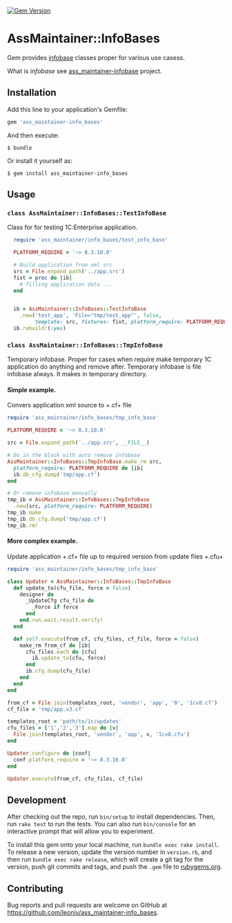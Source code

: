 [![Gem Version](https://badge.fury.io/rb/ass_maintainer-info_bases.svg)](https://badge.fury.io/rb/ass_maintainer-info_bases)
# AssMaintainer::InfoBases

Gem provides [infobase](https://github.com/leoniv/ass_maintainer-info_base)
classes proper for various use casess.

What is _infobase_ see
[ass_maintainer-infobase](https://github.com/leoniv/ass_maintainer-info_base)
project.

## Installation

Add this line to your application's Gemfile:

```ruby
gem 'ass_maintainer-info_bases'
```

And then execute:

    $ bundle

Or install it yourself as:

    $ gem install ass_maintainer-info_bases

## Usage

### `class AssMaintainer::InfoBases::TestInfoBase`

Class for for testing 1C:Enterprise application.

```ruby
  require 'ass_maintainer/info_bases/test_info_base'

  PLATFORM_REQUIRE = '~> 8.3.10.0'

  # Build application from xml src
  src = File.expand_path('../app.src')
  fixt = proc do |ib|
    # filling application data ...
  end


  ib = AssMaintainer::InfoBases::TestInfoBase
    .new('test_app', 'File="tmp/test_app"', false,
         template: src, fixtures: fixt, platform_require: PLATFORM_REQUIRE)
  ib.rebuild!(:yes)

```

### `class AssMaintainer::InfoBases::TmpInfoBase`

Temporary infobase. Proper for cases when require make temporary
1C application do anything and remove after.
Temporary infobase is file infobase always. It makes in temporary
directory.

#### Simple example.

Convers application xml source to +.cf+ file

```ruby
require 'ass_maintainer/info_bases/tmp_info_base'

PLATFORM_REQUIRE = '~> 8.3.10.0'

src = File.expand_path('../app.src', __FILE__)

# Do in the block with auto remove infobase
AssMaintainer::InfoBases::TmpInfoBase.make_rm src,
  platform_require: PLATFORM_REQUIRE do |ib|
  ib.db_cfg.dump('tmp/app.cf')
end

# Or remove infobase manually
tmp_ib = AssMaintainer::InfoBases::TmpInfoBase
  .new(src, platform_require: PLATFORM_REQUIRE)
tmp_ib.make
tmp_ib.db_cfg.dump('tmp/app.cf')
tmp_ib.rm!
```

#### More complex example.

Update application +.cf+ file up to required version from update files +.cfu+

```ruby
require 'ass_maintainer/info_bases/tmp_info_base'

class Updater < AssMaintainer::InfoBases::TmpInfoBase
  def update_to(cfu_file, force = false)
    designer do
      _UpdateCfg cfu_file do
        _Force if force
      end
    end.run.wait.result.verify!
  end

  def self.execute(from_cf, cfu_files, cf_file, force = false)
    make_rm from_cf do |ib|
      cfu_files.each do |cfu|
        ib.update_to(cfu, force)
      end
      ib.cfg.dump(cfu_file)
    end
  end
end

from_cf = File.join(templates_root, 'vendor', 'app', '0', '1cv8.cf')
cf_file = 'tmp/app.v3.cf'

templates_root = 'path/to/1c/updates'
cfu_files = ['1','2','3'].map do |v|
  File.join(templates_root, 'vendor', 'app', v, '1cv8.cfu')
end

Updater.configure do |conf|
  conf.platform_require = '~> 8.3.10.0'
end

Updater.execute(from_cf, cfu_files, cf_file)
```

## Development

After checking out the repo, run `bin/setup` to install dependencies. Then, run `rake test` to run the tests. You can also run `bin/console` for an interactive prompt that will allow you to experiment.

To install this gem onto your local machine, run `bundle exec rake install`. To release a new version, update the version number in `version.rb`, and then run `bundle exec rake release`, which will create a git tag for the version, push git commits and tags, and push the `.gem` file to [rubygems.org](https://rubygems.org).

## Contributing

Bug reports and pull requests are welcome on GitHub at https://github.com/leoniv/ass_maintainer-info_bases.
